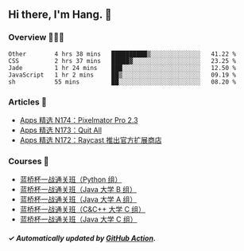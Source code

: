 ## Hi there, I'm Hang. 👋

### Overview 👨🏻‍💻

<!--START_SECTION:waka-->
```text
Other        4 hrs 38 mins   ██████████▒░░░░░░░░░░░░░░   41.22 % 
CSS          2 hrs 37 mins   █████▓░░░░░░░░░░░░░░░░░░░   23.25 % 
Jade         1 hr 24 mins    ███░░░░░░░░░░░░░░░░░░░░░░   12.50 % 
JavaScript   1 hr 2 mins     ██▒░░░░░░░░░░░░░░░░░░░░░░   09.19 % 
sh           55 mins         ██░░░░░░░░░░░░░░░░░░░░░░░   08.20 % 
```
<!--END_SECTION:waka-->

### Articles 📝

<!-- BLOG:START -->
- [Apps 精选 N174：Pixelmator Pro 2.3](https://huhuhang.com/post/product-hunt/product-hunt-n174?from=github)
- [Apps 精选 N173：Quit All](https://huhuhang.com/post/product-hunt/product-hunt-n173?from=github)
- [Apps 精选 N172：Raycast 推出官方扩展商店](https://huhuhang.com/post/product-hunt/product-hunt-n172?from=github)<!-- BLOG:END -->

### Courses 🔗

<!-- SYL:START -->
- [蓝桥杯一战通关班（Python 组）](https://www.lanqiao.cn/courses/5494/)
- [蓝桥杯一战通关班（Java 大学 B 组）](https://www.lanqiao.cn/courses/5493/)
- [蓝桥杯一战通关班（Java 大学 A 组）](https://www.lanqiao.cn/courses/5492/)
- [蓝桥杯一战通关班（C&amp;C++ 大学 C 组）](https://www.lanqiao.cn/courses/5491/)
- [蓝桥杯一战通关班（Java 大学 C 组）](https://www.lanqiao.cn/courses/5486/)
<!-- SYL:END -->

##### ✓ Automatically updated by [GitHub Action](https://github.com/huhuhang/huhuhang/actions).
